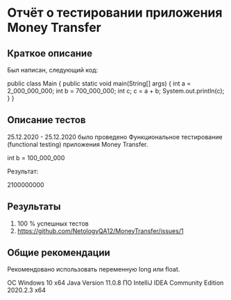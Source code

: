 # Отчёт о тестировании приложения Money Transfer

## Краткое описание

Был написан, следующий код:


public class Main {
    public static void main(String[] args) {
        int a = 2_000_000_000;
        int b = 700_000_000;
        int c;
        c = a + b;
            System.out.println(c);
        }
}

## Описание тестов

25.12.2020 - 25.12.2020 было проведено Функциональное тестирование (functional testing) приложения Money Transfer.

int b = 100_000_000

Результат:

2100000000


## Результаты

1. 100 % успешных тестов
2. https://github.com/NetologyQA12/MoneyTransfer/issues/1

## Общие рекомендации

Рекомендовано использовать переменную long или float.



ОС Windows 10 x64
Java Version 11.0.8
ПО IntelliJ IDEA Community Edition 2020.2.3 x64